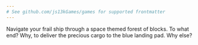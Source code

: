 ```yaml
---
# See github.com/js13kGames/games for supported frontmatter
---
```

Navigate your frail ship through a space themed forest of blocks. To what end? Why, to deliver the precious cargo to the blue landing pad. Why else?